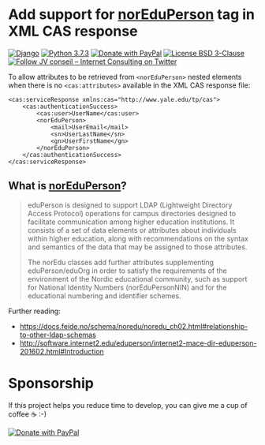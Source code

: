 # Add support for [norEduPerson](https://docs.feide.no/schema/noredu/noredu_ch02.html#relationship-to-other-ldap-schemas) tag in XML CAS response

[![Django](https://img.shields.io/badge/Django-2.2.3-green.svg)](https://www.djangoproject.com/weblog/2019/jul/01/security-releases/)
[![Python 3.7.3](https://img.shields.io/badge/python-3.7.3-green.svg)](https://www.python.org/)
[![Donate with PayPal](https://img.shields.io/badge/Donate-PayPal-green.svg)](https://www.paypal.com/cgi-bin/webscr?cmd=_s-xclick&hosted_button_id=P3DGL6EANDY96&source=url)
[![License BSD 3-Clause](https://img.shields.io/badge/License-BSD%203--Clause-blue.svg)](LICENSE)
[![Follow JV conseil – Internet Consulting on Twitter](https://img.shields.io/twitter/follow/JVconseil.svg?style=social&logo=twitter)](https://twitter.com/JVconseil)

To allow attributes to be retrieved from `<norEduPerson>` nested elements when there is no `<cas:attributes>` available in the XML CAS response file:
```
<cas:serviceResponse xmlns:cas="http://www.yale.edu/tp/cas">
    <cas:authenticationSuccess>
        <cas:user>UserName</cas:user>
        <norEduPerson>
            <mail>UserEmail</mail>
            <sn>UserLastName</sn>
            <gn>UserFirstName</gn>
        </norEduPerson>
    </cas:authenticationSuccess>
</cas:serviceResponse>
```

## What is [norEduPerson](https://docs.feide.no/schema/noredu/noredu_ch02.html#relationship-to-other-ldap-schemas)?

> eduPerson is designed to support LDAP (Lightweight Directory Access Protocol) operations for campus directories designed to facilitate communication among higher education institutions. It consists of a set of data elements or attributes about individuals within higher education, along with recommendations on the syntax and semantics of the data that may be assigned to those attributes.
>
> The norEdu classes add further attributes supplementing eduPerson/eduOrg in order to satisfy the requirements of the environment of the Nordic educational community, such as support for National Identity Numbers (norEduPersonNIN) and for the educational numbering and identifier schemes.

Further reading:
- https://docs.feide.no/schema/noredu/noredu_ch02.html#relationship-to-other-ldap-schemas
- http://software.internet2.edu/eduperson/internet2-mace-dir-eduperson-201602.html#Introduction

# Sponsorship

If this project helps you reduce time to develop, you can give me a cup of coffee ☕️ :-)

[![Donate with PayPal](https://www.paypalobjects.com/en_US/FR/i/btn/btn_donateCC_LG.gif)](https://www.paypal.com/cgi-bin/webscr?cmd=_s-xclick&hosted_button_id=P3DGL6EANDY96&source=url)